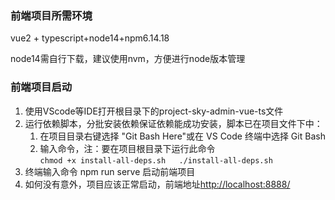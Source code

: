 ### 前端项目所需环境
vue2 + typescript+node14+npm6.14.18

node14需自行下载，建议使用nvm，方便进行node版本管理 

### 前端项目启动
1. 使用VScode等IDE打开根目录下的project-sky-admin-vue-ts文件
2. 运行依赖脚本，分批安装依赖保证依赖能成功安装，脚本已在项目文件下中：
    1. 在项目目录右键选择 "Git Bash Here"或在 VS Code 终端中选择 Git Bash
    2. 输入命令，注：要在项目根目录下运行此命令   
`chmod +x install-all-deps.sh  
./install-all-deps.sh`
3. 终端输入命令 npm run serve 启动前端项目
4. 如何没有意外，项目应该正常启动，前端地址[http://localhost:8888/](http://localhost:8888/)
